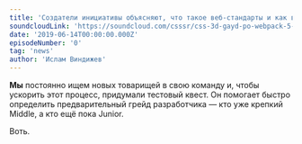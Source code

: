 ```yaml
---
title: 'Создатели инициативы объясняют, что такое веб-стандарты и как веб-технологии работают вместе, а также как эффективно учиться и получать помощь.'
soundcloudLink: 'https://soundcloud.com/csssr/css-3d-gayd-po-webpack-5-nodejs-15-react-17-i-cra-4-playwright-python-composer-2-observer-apis?in=csssr/sets/512-news'
date: '2019-06-14T00:00:00.000Z'
episodeNumber: '0'
tag: 'news'
author: 'Ислам Виндижев'
---
```


**Мы** постоянно ищем новых товарищей в свою команду и, чтобы ускорить этот процесс, придумали тестовый квест. Он помогает быстро определить предварительный грейд разработчика — кто уже крепкий Middle, а кто ещё пока Junior.

Воть.
